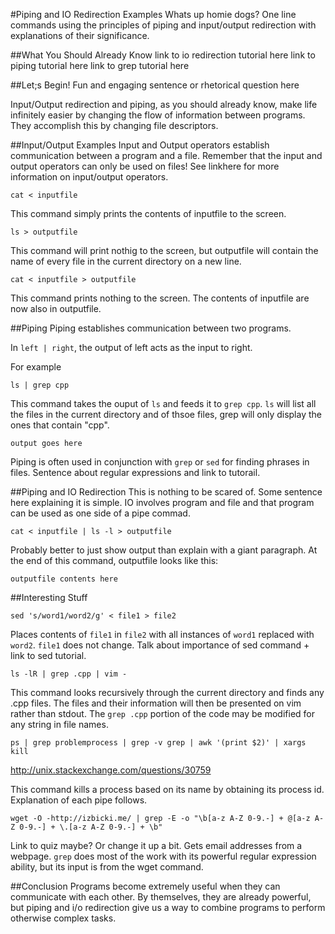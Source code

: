 #Piping and IO Redirection Examples
Whats up homie dogs? One line commands using the principles of piping and input/output redirection with explanations of their significance.

##What You Should Already Know
link to io redirection tutorial here
link to piping tutorial here
link to grep tutorial here

##Let;s Begin!
Fun and engaging sentence or rhetorical question here

Input/Output redirection and piping, as you should already know, make life infinitely easier by changing the flow of information between programs. They accomplish this by changing file descriptors.

##Input/Output Examples
Input and Output operators establish communication between a program and a file.
Remember that the input and output operators can only be used on files! See linkhere for more information on input/output operators.
```
cat < inputfile
```
This command simply prints the contents of inputfile to the screen.


```
ls > outputfile
```
This command will print nothig to the screen, but outputfile will contain the name of every file in the current directory on a new line.


```
cat < inputfile > outputfile
```
This command prints nothing to the screen. The contents of inputfile are now also in outputfile.



##Piping
Piping establishes communication between two programs.

In ```left | right```, the output of left acts as the input to right.

For example
```
ls | grep cpp
```
This command takes the ouput of `ls` and feeds it to `grep cpp`. `ls` will list all the files in the current directory and of thsoe files, grep will only display the ones that contain "cpp".

```
output goes here
```
Piping is often used in conjunction with `grep` or `sed` for finding phrases in files. Sentence about regular expressions and link to tutorail.

##Piping and IO Redirection
This is nothing to be scared of. Some sentence here explaining it is simple. IO involves program and file and that program can be used as one side of a pipe commad.

```
cat < inputfile | ls -l > outputfile
```
Probably better to just show output than explain with a giant paragraph. At the end of this command, outputfile looks like this:
```
outputfile contents here
```

##Interesting Stuff
```
sed 's/word1/word2/g' < file1 > file2
```
Places contents of `file1` in `file2` with all instances of `word1` replaced with `word2`. `file1` does not change. Talk about importance of sed command + link to sed tutorial.

```
ls -lR | grep .cpp | vim -
```
This command looks recursively through the current directory and finds any .cpp files. The files and their information will then be presented on vim rather than stdout. The `grep .cpp` portion of the code may be modified for any string in file names. 

```
ps | grep problemprocess | grep -v grep | awk '(print $2)' | xargs kill
```
http://unix.stackexchange.com/questions/30759

This command kills a process based on its name by obtaining its process id. Explanation of each pipe follows.

```
wget -O -http://izbicki.me/ | grep -E -o "\b[a-z A-Z 0-9.-] + @[a-z A-Z 0-9.-] + \.[a-z A-Z 0-9.-] + \b"
```
Link to quiz maybe? Or change it up a bit. Gets email addresses from a webpage. `grep` does most of the work with its powerful regular expression ability, but its input is from the wget command.

##Conclusion
Programs become extremely useful when they can communicate with each other. By themselves, they are already powerful, but piping and i/o redirection give us a way to combine programs to perform otherwise complex tasks.
